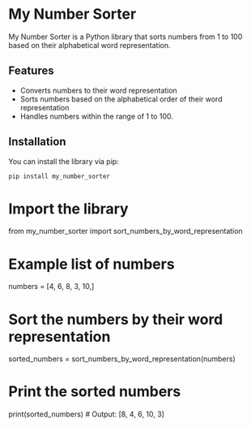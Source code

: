 # My Number Sorter

My Number Sorter is a Python library that sorts numbers from 1 to 100 based on their alphabetical word representation.

## Features

- Converts numbers to their word representation
- Sorts numbers based on the alphabetical order of their word representation
- Handles numbers within the range of 1 to 100.

## Installation

You can install the library via pip:

```bash
pip install my_number_sorter
```

# Import the library

from my_number_sorter import sort_numbers_by_word_representation

# Example list of numbers

numbers = [4, 6, 8, 3, 10,]

# Sort the numbers by their word representation

sorted_numbers = sort_numbers_by_word_representation(numbers)

# Print the sorted numbers

print(sorted_numbers) # Output: [8, 4, 6, 10, 3]
